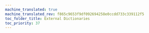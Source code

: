 ```yaml
---
machine_translated: true
machine_translated_rev: f865c9653f9df092694258e0ccdd733c339112f5
toc_folder_title: External Dictionaries
toc_priority: 37
---
```




